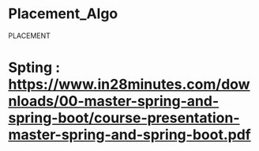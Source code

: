 # Placement_Algo
PLACEMENT 

# Spting : https://www.in28minutes.com/downloads/00-master-spring-and-spring-boot/course-presentation-master-spring-and-spring-boot.pdf
